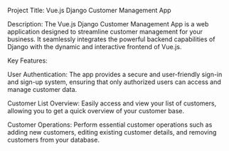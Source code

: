 Project Title: Vue.js Django Customer Management App

Description:
The Vue.js Django Customer Management App is a web application designed to streamline customer management for your business. 
It seamlessly integrates the powerful backend capabilities of Django with the dynamic and interactive frontend of Vue.js.

Key Features:

User Authentication: The app provides a secure and user-friendly sign-in and sign-up system, ensuring that only authorized users can access and manage customer data.

Customer List Overview: Easily access and view your list of customers, allowing you to get a quick overview of your customer base.

Customer Operations: Perform essential customer operations such as adding new customers, editing existing customer details, and removing customers from your database.

